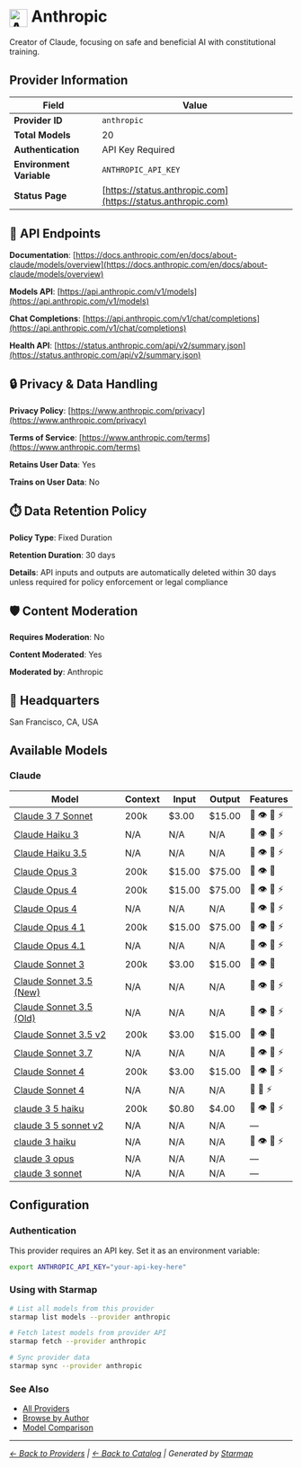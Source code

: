 # <img src="https://raw.githubusercontent.com/agentstation/starmap/master/internal/embedded/logos/anthropic.svg" alt="Anthropic" width="32" height="32" style="vertical-align: middle;"> Anthropic
  
Creator of Claude, focusing on safe and beneficial AI with constitutional training.
  
  
## Provider Information
  
| Field | Value |
|---------|---------|
| **Provider ID** | `anthropic` |
| **Total Models** | 20 |
| **Authentication** | API Key Required |
| **Environment Variable** | `ANTHROPIC_API_KEY` |
| **Status Page** | [https://status.anthropic.com](https://status.anthropic.com) |

  
## 🔗 API Endpoints
  
**Documentation**: [https://docs.anthropic.com/en/docs/about-claude/models/overview](https://docs.anthropic.com/en/docs/about-claude/models/overview)  
  
**Models API**: [https://api.anthropic.com/v1/models](https://api.anthropic.com/v1/models)  
  
**Chat Completions**: [https://api.anthropic.com/v1/chat/completions](https://api.anthropic.com/v1/chat/completions)  
  
**Health API**: [https://status.anthropic.com/api/v2/summary.json](https://status.anthropic.com/api/v2/summary.json)  
  
  
## 🔒 Privacy & Data Handling
  
**Privacy Policy**: [https://www.anthropic.com/privacy](https://www.anthropic.com/privacy)  
  
**Terms of Service**: [https://www.anthropic.com/terms](https://www.anthropic.com/terms)  
  
**Retains User Data**: Yes  
  
**Trains on User Data**: No  
  
  
## ⏱️ Data Retention Policy
  
**Policy Type**: Fixed Duration  
  
**Retention Duration**: 30 days  
  
**Details**: API inputs and outputs are automatically deleted within 30 days unless required for policy enforcement or legal compliance  
  
  
## 🛡️ Content Moderation
  
**Requires Moderation**: No  
  
**Content Moderated**: Yes  
  
**Moderated by**: Anthropic  
  
  
## 🏢 Headquarters
  
San Francisco, CA, USA
  
  
## Available Models
  
### Claude
  
| Model | Context | Input | Output | Features |
|---------|---------|---------|---------|---------|
| [Claude 3 7 Sonnet](./models/claude-3-7-sonnet-at-20250219.md) | 200k | $3.00 | $15.00 | 📝 👁️ 🔧 ⚡ |
| [Claude Haiku 3](./models/claude-3-haiku-20240307.md) | N/A | N/A | N/A | 📝 👁️ 🔧 ⚡ |
| [Claude Haiku 3.5](./models/claude-3-5-haiku-20241022.md) | N/A | N/A | N/A | 📝 👁️ 🔧 ⚡ |
| [Claude Opus 3](./models/claude-3-opus-20240229.md) | 200k | $15.00 | $75.00 | 📝 👁️ 🔧 |
| [Claude Opus 4](./models/claude-opus-4-at-20250514.md) | 200k | $15.00 | $75.00 | 📝 👁️ 🔧 ⚡ |
| [Claude Opus 4](./models/claude-opus-4-20250514.md) | N/A | N/A | N/A | 📝 👁️ 🔧 ⚡ |
| [Claude Opus 4 1](./models/claude-opus-4-1-at-20250805.md) | 200k | $15.00 | $75.00 | 📝 👁️ 🔧 ⚡ |
| [Claude Opus 4.1](./models/claude-opus-4-1-20250805.md) | N/A | N/A | N/A | 📝 👁️ 🔧 ⚡ |
| [Claude Sonnet 3](./models/claude-3-sonnet-20240229.md) | 200k | $3.00 | $15.00 | 📝 👁️ 🔧 |
| [Claude Sonnet 3.5 (New)](./models/claude-3-5-sonnet-20241022.md) | N/A | N/A | N/A | 📝 👁️ 🔧 ⚡ |
| [Claude Sonnet 3.5 (Old)](./models/claude-3-5-sonnet-20240620.md) | N/A | N/A | N/A | 📝 👁️ 🔧 ⚡ |
| [Claude Sonnet 3.5 v2](./models/claude-3-5-sonnet-at-20241022.md) | 200k | $3.00 | $15.00 | 📝 👁️ 🔧 |
| [Claude Sonnet 3.7](./models/claude-3-7-sonnet-20250219.md) | N/A | N/A | N/A | 📝 👁️ 🔧 ⚡ |
| [Claude Sonnet 4](./models/claude-sonnet-4-at-20250514.md) | 200k | $3.00 | $15.00 | 📝 👁️ 🔧 ⚡ |
| [Claude Sonnet 4](./models/claude-sonnet-4-20250514.md) | N/A | N/A | N/A | 📝 🔧 ⚡ |
| [claude 3 5 haiku](./models/claude-3-5-haiku-at-20241022.md) | 200k | $0.80 | $4.00 | 📝 👁️ 🔧 ⚡ |
| [claude 3 5 sonnet v2](./models/claude-3-5-sonnet-v2-at-20241022.md) | N/A | N/A | N/A | — |
| [claude 3 haiku](./models/claude-3-haiku-at-20240307.md) | N/A | N/A | N/A | 📝 👁️ 🔧 ⚡ |
| [claude 3 opus](./models/claude-3-opus-at-20240229.md) | N/A | N/A | N/A | — |
| [claude 3 sonnet](./models/claude-3-sonnet-at-20240229.md) | N/A | N/A | N/A | — |

  
## Configuration
  
### Authentication
  
This provider requires an API key. Set it as an environment variable:
  
  
```bash
export ANTHROPIC_API_KEY="your-api-key-here"
```
  
### Using with Starmap
  
```bash
# List all models from this provider
starmap list models --provider anthropic

# Fetch latest models from provider API
starmap fetch --provider anthropic

# Sync provider data
starmap sync --provider anthropic
```
  
### See Also

- [All Providers](../)
- [Browse by Author](../../authors/)
- [Model Comparison](../../models/)


  
---
_[← Back to Providers](../) | [← Back to Catalog](../../) | Generated by [Starmap](https://github.com/agentstation/starmap)_
